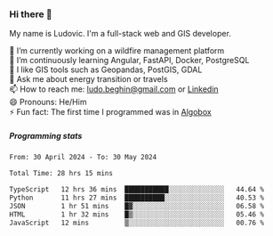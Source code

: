 ### Hi there 👋

My name is Ludovic. I'm a full-stack web and GIS developer.

 🔭 I’m currently working on a wildfire management platform<br/>
 🌱 I’m continuously learning Angular, FastAPI, Docker, PostgreSQL<br/>
 👯 I like GIS tools such as Geopandas, PostGIS, GDAL<br/>
 💬 Ask me about energy transition or travels<br/>
 📫 How to reach me: ludo.beghin@gmail.com or [Linkedin](https://www.linkedin.com/in/ludovic-beghin/)<br/>
 😄 Pronouns: He/Him<br/>
 ⚡ Fun fact: The first time I programmed was in [Algobox](https://fr.wikipedia.org/wiki/Algobox)<br/>

##### Programming stats
<!--START_SECTION:waka-->

```txt
From: 30 April 2024 - To: 30 May 2024

Total Time: 28 hrs 15 mins

TypeScript   12 hrs 36 mins  ███████████░░░░░░░░░░░░░░   44.64 %
Python       11 hrs 27 mins  ██████████░░░░░░░░░░░░░░░   40.53 %
JSON         1 hr 51 mins    █▓░░░░░░░░░░░░░░░░░░░░░░░   06.58 %
HTML         1 hr 32 mins    █▒░░░░░░░░░░░░░░░░░░░░░░░   05.46 %
JavaScript   12 mins         ▒░░░░░░░░░░░░░░░░░░░░░░░░   00.76 %
```

<!--END_SECTION:waka-->
